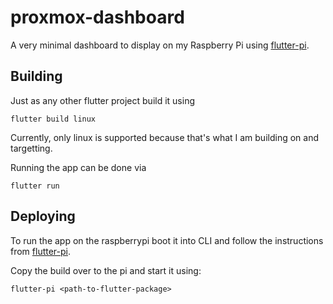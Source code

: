 # proxmox-dashboard

A very minimal dashboard to display on my Raspberry Pi using [flutter-pi](https://github.com/ardera/flutter-pi).

## Building

Just as any other flutter project build it using
```
flutter build linux
```

Currently, only linux is supported because that's what I am building on and targetting.

Running the app can be done via
```
flutter run
```

## Deploying

To run the app on the raspberrypi boot it into CLI and follow the instructions from [flutter-pi](https://github.com/ardera/flutter-pi).

Copy the build over to the pi and start it using:
```
flutter-pi <path-to-flutter-package>
```